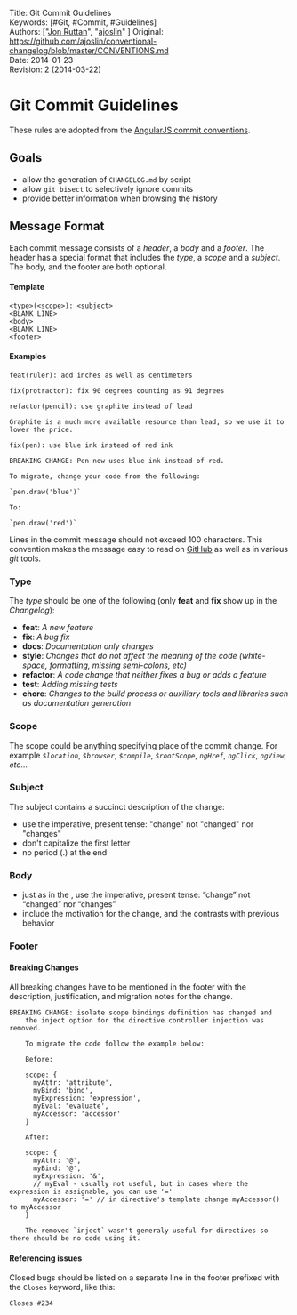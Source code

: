 Title:    Git Commit Guidelines  
Keywords: [#Git, #Commit, #Guidelines]  
Authors:  ["[Jon Ruttan](jonruttan@iwastenotsystems.com)", "[ajoslin](https://github.com/ajoslin)"  ]
Original: <https://github.com/ajoslin/conventional-changelog/blob/master/CONVENTIONS.md>  
Date:     2014-01-23  
Revision: 2 (2014-03-22)  


# Git Commit Guidelines

These rules are adopted from the [AngularJS commit conventions].

[AngularJS commit conventions]: https://docs.google.com/document/d/1QrDFcIiPjSLDn3EL15IJygNPiHORgU1_OOAqWjiDU5Y/


## Goals

  - allow the generation of `CHANGELOG.md` by script
  - allow `git bisect` to selectively ignore commits
  - provide better information when browsing the history


## Message Format

Each commit message consists of a *header*, a *body* and a *footer*. The header has a special format that includes the *type*, a *scope* and a *subject*. The body, and the footer are both optional.

#### Template

```
<type>(<scope>): <subject>
<BLANK LINE>
<body>
<BLANK LINE>
<footer>
```

#### Examples

```
feat(ruler): add inches as well as centimeters
```

```
fix(protractor): fix 90 degrees counting as 91 degrees
```

```
refactor(pencil): use graphite instead of lead

Graphite is a much more available resource than lead, so we use it to lower the price.
```

```
fix(pen): use blue ink instead of red ink

BREAKING CHANGE: Pen now uses blue ink instead of red.

To migrate, change your code from the following:

`pen.draw('blue')`

To:

`pen.draw('red')`
```

Lines in the commit message should not exceed 100 characters. This convention makes the message easy to read on [GitHub] as well as in various *git* tools.

[GitHub]: http://github.com


### Type

The *type* should be one of the following (only **feat** and **fix** show up in the *Changelog*):

  - **feat**: *A new feature*
  - **fix**: *A bug fix*
  - **docs**: *Documentation only changes*
  - **style**: *Changes that do not affect the meaning of the code (white-space, formatting, missing semi-colons, etc)*
  - **refactor**: *A code change that neither fixes a bug or adds a feature*
  - **test**: *Adding missing tests*
  - **chore**: *Changes to the build process or auxiliary tools and libraries such as documentation generation*


### Scope

The scope could be anything specifying place of the commit change. For example *`$location`*, *`$browser`*, *`$compile`*, *`$rootScope`*, *`ngHref`*, *`ngClick`*, *`ngView`*, *etc*...


### Subject

The subject contains a succinct description of the change:

  - use the imperative, present tense: "change" not "changed" nor "changes"
  - don't capitalize the first letter
  - no period (.) at the end


### Body 

  - just as in the <subject>, use the imperative, present tense: “change” not “changed” nor “changes”
  - include the motivation for the change, and the contrasts with previous behavior


### Footer


#### Breaking Changes

All breaking changes have to be mentioned in the footer with the description, justification, and migration notes for the change.

```
BREAKING CHANGE: isolate scope bindings definition has changed and
    the inject option for the directive controller injection was removed.
    
    To migrate the code follow the example below:
    
    Before:
    
    scope: {
      myAttr: 'attribute',
      myBind: 'bind',
      myExpression: 'expression',
      myEval: 'evaluate',
      myAccessor: 'accessor'
    }
    
    After:
    
    scope: {
      myAttr: '@',
      myBind: '@',
      myExpression: '&',
      // myEval - usually not useful, but in cases where the expression is assignable, you can use '='
      myAccessor: '=' // in directive's template change myAccessor() to myAccessor
    }
    
    The removed `inject` wasn't generaly useful for directives so there should be no code using it.
```


#### Referencing issues

Closed bugs should be listed on a separate line in the footer prefixed with the `Closes` keyword, like this:

```
Closes #234
```
